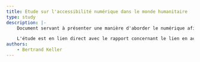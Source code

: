 ```yaml
---
title: Etude sur l'accessibilité numérique dans le monde humanitaire
type: study
description: |-
    Document servant à présenter une manière d'aborder le numérique afin de mieux comprendre les enjeux de l'accessibilité numérique.

    L'étude est en lien direct avec le rapport concernant le lien en accessibilité numérique et monde humanitaire.  
authors: 
    - Bertrand Keller
---
```


